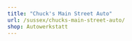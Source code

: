 ```yaml
---
title: "Chuck's Main Street Auto"
url: /sussex/chucks-main-street-auto/
shop: Autowerkstatt
---
```

